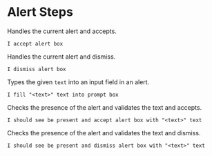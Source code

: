# Alert Steps

Handles the current alert and accepts.

```
I accept alert box
```

Handles the current alert and dismiss.

```
I dismiss alert box
```

Types the given `text` into an input field in an alert.

```
I fill "<text>" text into prompt box
```

Checks the presence of the alert and validates the text and accepts.

```
I should see be present and accept alert box with "<text>" text
```

Checks the presence of the alert and validates the text and dismiss.

```
I should see be present and dismiss alert box with "<text>" text
```
